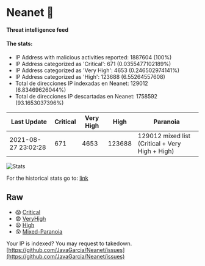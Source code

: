 # Neanet :hocho:
#### Threat intelligence feed
#### The stats:

- IP Address with malicious activities reported: 1887604 (100%)
- IP Address categorized as 'Critical':  671 (0.0355477102189%)
- IP Address categorized as 'Very High':  4653 (0.246502974141%)
- IP Address categorized as 'High':  123688 (6.55264557608)
- Total de direcciones IP indexadas en Neanet:  129012 (6.83469626044%)
- Total de direcciones IP descartadas en Neanet:  1758592 (93.1653037396%)

| Last Update | Critical | Very High | High | Paranoia |
| --- | --- | --- | --- | --- |
| 2021-08-27 23:02:28 | 671 | 4653 | 123688 | 129012 mixed list (Critical + Very High + High)|

![Stats](https://docs.google.com/spreadsheets/d/e/2PACX-1vSnaNMIXVabIpDJjufMlzH7poXnshF3mgd8Is1g9ytUEzVsP5my4Trn8f-xkoLLQ38xpL3HtmUexLo6/pubchart?oid=501124687&format=image)

For the historical stats go to: [link](/stats.csv)
## Raw
- :scream: [Critical](https://raw.githubusercontent.com/JavaGarcia/Neanet/master/blacklists/neanet_critical.txt)
- :fearful: [VeryHigh](https://raw.githubusercontent.com/JavaGarcia/Neanet/master/blacklists/neanet_veryHigh.txtt)
- :frowning: [High](https://raw.githubusercontent.com/JavaGarcia/Neanet/master/blacklists/neanet_high.txt)
- :dizzy_face: [Mixed-Paranoia](https://raw.githubusercontent.com/JavaGarcia/Neanet/master/blacklists/neanet_all.txt)


Your IP is indexed? You may request to takedown. [https://github.com/JavaGarcia/Neanet/issues](https://github.com/JavaGarcia/Neanet/issues)




























































































































































































































































































































































































































































































































































































































































































































































































































































































































































































































































































































































































































































































































































































































































































































































































































































































































































































































































































































































































































































































































































































































































































































































































































































































































































































































































































































































































































































































































































































































































































































































































































































































































































































































































































































































































































































































































































































































































































































































































































































































































































































































































































































































































































































































































































































































































































































































































































































































































































































































































































































































































































































































































































































































































































































































































































































































































































































































































































































































































































































































































































































































































































































































































































































































































































































































































































































































































































































































































































































































































































































































































































































































































































































































































































































































































































































































































































































































































































































































































































































































































































































































































































































































































































































































































































